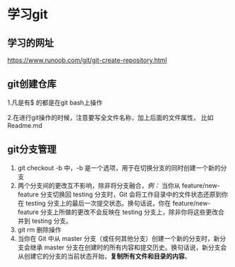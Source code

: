 # 学习git
## 学习的网址
https://www.runoob.com/git/git-create-repository.html
## git创建仓库
1.凡是有$ 的都是在git bash上操作

2.在进行git操作的时候，注意要写全文件名称，加上后面的文件属性， 比如 Readme.md  
## git分支管理
1. git checkout -b <branchname> 中，-b 是一个选项，用于在切换分支的同时创建一个新的分支  
2. 两个分支间的更改互不影响，除非将分支融合，*例：* 当你从 feature/new-feature 分支切换回 testing 分支时，Git 会将工作目录中的文件状态还原到你在 testing 分支上的最后一次提交状态。换句话说，你在 feature/new-feature 分支上所做的更改不会反映在 testing 分支上，除非你将这些更改合并到 testing 分支。
3.  git rm 删除操作
4.  当你在 Git 中从 master 分支（或任何其他分支）创建一个新的分支时，新分支会继承 master 分支在创建时的所有内容和提交历史。换句话说，新分支会从创建它的分支的当前状态开始，**复制所有文件和目录的内容**。
